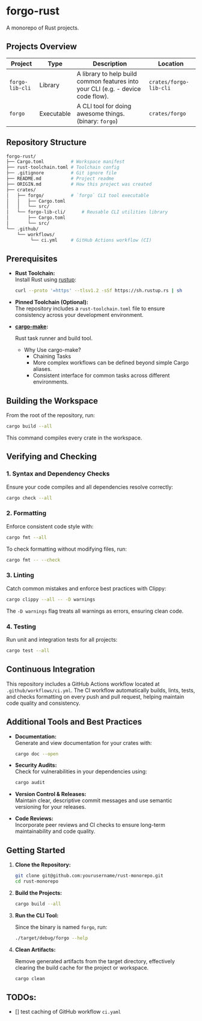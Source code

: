 # forgo-rust

A monorepo of Rust projects.

## Projects Overview

| Project         | Type       | Description                                                                      | Location               |
| --------------- | ---------- | -------------------------------------------------------------------------------- | ---------------------- |
| `forgo-lib-cli` | Library    | A library to help build common features into your CLI (e.g. - device code flow). | `crates/forgo-lib-cli` |
| `forgo`         | Executable | A CLI tool for doing awesome things. (binary: `forgo`)                           | `crates/forgo`         |

## Repository Structure

```bash
forgo-rust/
├── Cargo.toml          # Workspace manifest
├── rust-toolchain.toml # Toolchain config
├── .gitignore          # Git ignore file
├── README.md           # Project readme
├── ORIGIN.md           # How this project was created
├── crates/
│   ├── forgo/          # `forgo` CLI tool executable
│   │   ├── Cargo.toml
│   │   └── src/
│   └── forgo-lib-cli/      # Reusable CLI utilities library
│       ├── Cargo.toml
│       └── src/
└── .github/
    └── workflows/
         └── ci.yml     # GitHub Actions workflow (CI)

```

## Prerequisites

- **Rust Toolchain:**  
  Install Rust using [rustup](https://rustup.rs/):

  ```bash
  curl --proto '=https' --tlsv1.2 -sSf https://sh.rustup.rs | sh
  ```

- **Pinned Toolchain (Optional):**  
  The repository includes a `rust-toolchain.toml` file to ensure consistency across your development environment.

- **[cargo-make](https://github.com/sagiegurari/cargo-make):**

  Rust task runner and build tool.

  - Why Use cargo-make?
    - Chaining Tasks
    - More complex workflows can be defined beyond simple Cargo aliases.
    - Consistent interface for common tasks across different environments.

## Building the Workspace

From the root of the repository, run:

```bash
cargo build --all
```

This command compiles every crate in the workspace.

## Verifying and Checking

### 1. Syntax and Dependency Checks

Ensure your code compiles and all dependencies resolve correctly:

```bash
cargo check --all
```

### 2. Formatting

Enforce consistent code style with:

```bash
cargo fmt --all
```

To check formatting without modifying files, run:

```bash
cargo fmt -- --check
```

### 3. Linting

Catch common mistakes and enforce best practices with Clippy:

```bash
cargo clippy --all -- -D warnings
```

The `-D warnings` flag treats all warnings as errors, ensuring clean code.

### 4. Testing

Run unit and integration tests for all projects:

```bash
cargo test --all
```

## Continuous Integration

This repository includes a GitHub Actions workflow located at `.github/workflows/ci.yml`. The CI workflow automatically builds, lints, tests, and checks formatting on every push and pull request, helping maintain code quality and consistency.

## Additional Tools and Best Practices

- **Documentation:**  
  Generate and view documentation for your crates with:

  ```bash
  cargo doc --open
  ```

- **Security Audits:**  
  Check for vulnerabilities in your dependencies using:

  ```bash
  cargo audit
  ```

- **Version Control & Releases:**  
  Maintain clear, descriptive commit messages and use semantic versioning for your releases.

- **Code Reviews:**  
  Incorporate peer reviews and CI checks to ensure long-term maintainability and code quality.

## Getting Started

1. **Clone the Repository:**

   ```bash
   git clone git@github.com:yourusername/rust-monorepo.git
   cd rust-monorepo
   ```

2. **Build the Projects:**

   ```bash
   cargo build --all
   ```

3. **Run the CLI Tool:**

   Since the binary is named `forgo`, run:

   ```bash
   ./target/debug/forgo --help
   ```

4. **Clean Artifacts:**

   Remove generated artifacts from the target directory, effectively clearing the build cache for the project or workspace.

   ```bash
   cargo clean
   ```

## TODOs:

- [] test caching of GitHub workflow `ci.yaml`
